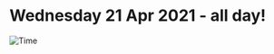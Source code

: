 # Wednesday 21 Apr 2021 - all day!
![Time](https://github.com/rich-ctm/today/workflows/Time/badge.svg)
